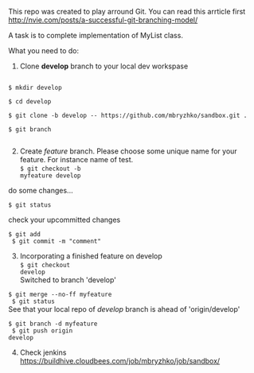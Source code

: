 This repo was created to play arround Git.
You can read this arrticle first http://nvie.com/posts/a-successful-git-branching-model/

A task is to complete implementation of MyList class.

What you need to do:<br>
1) Clone <b>develop</b> branch to your local dev workspase<br>
<code>
$ mkdir develop<br>
$ cd develop<br>
$ git clone -b develop -- https://github.com/mbryzhko/sandbox.git .<br>
$ git branch<br>
</code>

2) Create *feature* branch. Please choose some unique name for your feature. For instance name of test.<br/>
<code>$ git checkout -b myfeature develop</code>

do some changes...

<code>$ git status</code>

check your upcommitted changes

<code>$ git add<br> 
$ git commit -m "comment"</code>

3) Incorporating a finished feature on develop<br>
<code>$ git checkout develop</code><br>
Switched to branch 'develop'

<code>$ git merge --no-ff myfeature<br>
$ git status</code><br>
See that your local repo of *develop* branch is ahead of 'origin/develop'<br>

<code>$ git branch -d myfeature<br>
$ git push origin develop</code>

4) Check jenkins<br>
https://buildhive.cloudbees.com/job/mbryzhko/job/sandbox/
